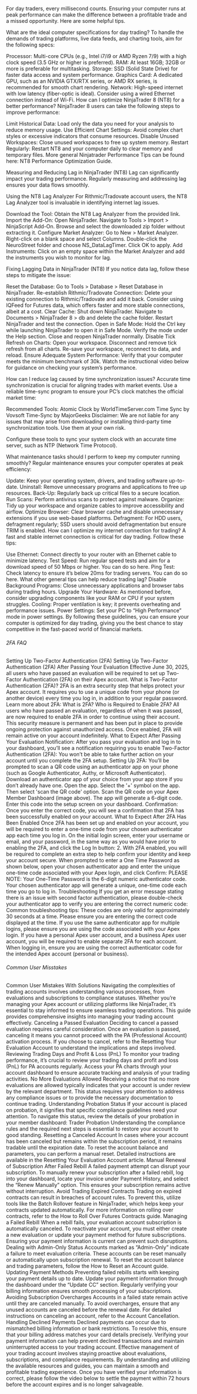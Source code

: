 For day traders, every millisecond counts. Ensuring your computer runs at peak performance can make the difference between a profitable trade and a missed opportunity. Here are some helpful tips.

What are the ideal computer specifications for day trading?
To handle the demands of trading platforms, live data feeds, and charting tools, aim for the following specs:

Processor: Multi-core CPUs (e.g., Intel i7/i9 or AMD Ryzen 7/9) with a high clock speed (3.5 GHz or higher is preferred).
RAM: At least 16GB; 32GB or more is preferable for multitasking.
Storage: SSD (Solid State Drive) for faster data access and system performance.
Graphics Card: A dedicated GPU, such as an NVIDIA GTX/RTX series, or AMD RX series, is recommended for smooth chart rendering.
Network: High-speed internet with low latency (fiber-optic is ideal). Consider using a wired Ethernet connection instead of Wi-Fi.
How can I optimize NinjaTrader 8 (NT8) for a better performance?
NinjaTrader 8 users can take the following steps to improve performance:

Limit Historical Data: Load only the data you need for your analysis to reduce memory usage.
Use Efficient Chart Settings: Avoid complex chart styles or excessive indicators that consume resources.
Disable Unused Workspaces: Close unused workspaces to free up system memory.
Restart Regularly: Restart NT8 and your computer daily to clear memory and temporary files.
More general Ninjatrader Performance Tips can be found here: NT8 Performance Optimization Guide.

Measuring and Reducing Lag in NinjaTrader (NT8)
Lag can significantly impact your trading performance. Regularly measuring and addressing lag ensures your data flows smoothly.

Using the NT8 Lag Analyzer
For Rithmic/Tradovate account users, the NT8 Lag Analyzer tool is invaluable in identifying internet lag issues.

Download the Tool: Obtain the NT8 Lag Analyzer from the provided link.
Import the Add-On:
Open NinjaTrader.
Navigate to Tools > Import > NinjaScript Add-On.
Browse and select the downloaded zip folder without extracting it.
Configure Market Analyzer:
Go to New > Market Analyzer.
Right-click on a blank space and select Columns.
Double-click the NeuroStreet folder and choose NS_DataLagTimer.
Click OK to apply.
Add Instruments: Click on an empty space within the Market Analyzer and add the instruments you wish to monitor for lag.


Fixing Lagging Data in NinjaTrader (NT8)
If you notice data lag, follow these steps to mitigate the issue:

Reset the Database:
Go to Tools > Database > Reset Database in NinjaTrader.
Re-establish Rithmic/Tradovate Connection:
Delete your existing connection to Rithmic/Tradovate and add it back.
Consider using IQFeed for Futures data, which offers faster and more stable connections, albeit at a cost.
Clear Cache:
Shut down NinjaTrader.
Navigate to Documents > NinjaTrader 8 > db and delete the cache folder.
Restart NinjaTrader and test the connection.
Open in Safe Mode:
Hold the Ctrl key while launching NinjaTrader to open it in Safe Mode.
Verify the mode under the Help section.
Close and reopen NinjaTrader normally.
Disable Tick Refresh on Charts:
Open your workspace.
Disconnect and remove tick refresh from all charts.
Re-save your workspace, reconnect to data, and reload.
Ensure Adequate System Performance:
Verify that your computer meets the minimum benchmark of 30k. Watch the instructional video below for guidance on checking your system’s performance. 

How can I reduce lag caused by time synchronization issues?
Accurate time synchronization is crucial for aligning trades with market events. Use a reliable time-sync program to ensure your PC’s clock matches the official market time:

Recommended Tools:
Atomic Clock by WorldTimeServer.com
Time Sync by Vovsoft
Time-Sync by MajorGeeks
Disclaimer: We are not liable for any issues that may arise from downloading or installing third-party time synchronization tools. Use them at your own risk.

Configure these tools to sync your system clock with an accurate time server, such as NTP (Network Time Protocol).

What maintenance tasks should I perform to keep my computer running smoothly?
Regular maintenance ensures your computer operates at peak efficiency:

Update: Keep your operating system, drivers, and trading software up-to-date.
Uninstall: Remove unnecessary programs and applications to free up resources.
Back-Up: Regularly back up critical files to a secure location.
Run Scans: Perform antivirus scans to protect against malware.
Organize: Tidy up your workspace and organize cables to improve accessibility and airflow.
Optimize Browser: Clear browser cache and disable unnecessary extensions if you use web-based platforms.
Defragment: For HDD users, defragment regularly; SSD users should avoid defragmentation but ensure TRIM is enabled.
How can I optimize my internet connection for trading?
A fast and stable internet connection is critical for day trading. Follow these tips:

Use Ethernet: Connect directly to your router with an Ethernet cable to minimize latency.
Test Speed: Run regular speed tests and aim for a download speed of 50 Mbps or higher. You can do so here.
Ping Test: Check latency to ensure it’s below 20ms for trading servers. You can do so here.
What other general tips can help reduce trading lag?
Disable Background Programs: Close unnecessary applications and browser tabs during trading hours.
Upgrade Your Hardware: As mentioned before, consider upgrading components like your RAM or CPU if your system struggles.
Cooling: Proper ventilation is key; it prevents overheating and performance issues.
Power Settings: Set your PC to “High Performance” mode in power settings.
By following these guidelines, you can ensure your computer is optimized for day trading, giving you the best chance to stay competitive in the fast-paced world of financial markets.

###### 2FA FAQ

Setting Up Two-Factor Authentication (2FA)
Setting Up Two-Factor Authentication (2FA) After Passing Your Evaluation
Effective June 30, 2025, all users who have passed an evaluation will be required to set up Two-Factor Authentication (2FA) on their Apex account.
What is Two-Factor Authentication (2FA)?
2FA is an extra security step that helps protect your Apex account. It requires you to use a unique code from your phone (or another device) every time you log in, in addition to your regular password.
Learn more about 2FA: What is 2FA?
Who is Required to Enable 2FA?
All users who have passed an evaluation, regardless of when it was passed, are now required to enable 2FA in order to continue using their account. This security measure is permanent and has been put in place to provide ongoing protection against unauthorized access. Once enabled, 2FA will remain active on your account indefinitely.
What to Expect After Passing Your Evaluation
Notification:
After you pass your evaluation and log in to your dashboard, you’ll see a notification requiring you to enable Two-Factor Authentication (2FA):
You won’t be able to take further action on your account until you complete the 2FA setup.
Setting Up 2FA:
You’ll be prompted to scan a QR code using an authenticator app on your phone (such as Google Authenticator, Authy, or Microsoft Authenticator).
Download an authenticator app of your choice from your app store if you don’t already have one.
Open the app.
Select the '+' symbol on the app.
Then select 'scan the QR code' option.
Scan the QR code on your Apex Member Dashboard (image above).
The app will generate a 6-digit code.
Enter this code into the setup screen on your dashboard.
Confirmation:
Once you enter the correct code, you will see a confirmation that 2FA has been successfully enabled on your account. 
What to Expect After 2FA Has Been Enabled
Once 2FA has been set up and enabled on your account, you will be required to enter a one-time code from your chosen authenticator app each time you log in.
On the initial login screen, enter your username or email, and your password, in the same way as you would have prior to enabling the 2FA, and click the Log In button:
2. With 2FA enabled, you will be required to complete an extra step to help confirm your identity and keep your account secure. When prompted to enter a One Time Password as shown below, open your chosen authenticator app and enter the unique one-time code associated with your Apex login, and click Confirm:
PLEASE NOTE: Your One-Time Password is the 6-digit numeric authenticator code. Your chosen authenticator app will generate a unique, one-time code each time you go to log in. 
Troubleshooting
If you get an error message stating there is an issue with second factor authentication, please double-check your authenticator app to verify you are entering the correct numeric code:
Common troubleshooting tips:
These codes are only valid for approximately 30 seconds at a time. Please ensure you are entering the correct code displayed at the time.
If you use the same authenticator app for multiple logins, please ensure you are using the code associated with your Apex login.
If you have a personal Apex user account, and a business Apex user account, you will be required to enable separate 2FA for each account. When logging in, ensure you are using the correct authenticator code for the intended Apex account (personal or business).

###### Common User Misstakes

Common User Mistakes With Solutions
Navigating the complexities of trading accounts involves understanding various processes, from evaluations and subscriptions to compliance statuses. Whether you’re managing your Apex account or utilizing platforms like NinjaTrader, it’s essential to stay informed to ensure seamless trading operations. This guide provides comprehensive insights into managing your trading account effectively.
Canceling a Passed Evaluation
Deciding to cancel a passed evaluation requires careful consideration. Once an evaluation is passed, canceling it means you cannot proceed with the PA (Professional Account) activation process. If you choose to cancel, refer to the Resetting Your Evaluation Account to understand the implications and steps involved.
Reviewing Trading Days and Profit & Loss (PnL)
To monitor your trading performance, it’s crucial to review your trading days and profit and loss (PnL) for PA accounts regularly. Access your PA charts through your account dashboard to ensure accurate tracking and analysis of your trading activities.
No More Evaluations Allowed
Receiving a notice that no more evaluations are allowed typically indicates that your account is under review by the relevant department. This status requires your attention to address any compliance issues or to provide the necessary documentation to continue trading.
Understanding Probation Status
If your account is placed on probation, it signifies that specific compliance guidelines need your attention. To navigate this status, review the details of your probation in your member dashboard: Trader Probation
Understanding the compliance rules and the required next steps is essential to restore your account to good standing.
Resetting a Canceled Account
In cases where your account has been canceled but remains within the subscription period, it remains tradable until the expiration date. To reset the account balance and parameters, you can perform a manual reset. Detailed instructions are available in the Resetting Your Evaluation Account article.
Manual Renewal of Subscription After Failed Rebill
A failed payment attempt can disrupt your subscription. To manually renew your subscription after a failed rebill, log into your dashboard, locate your invoice under Payment History, and select the “Renew Manually” option. This ensures your subscription remains active without interruption.
Avoid Trading Expired Contracts
Trading on expired contracts can result in breaches of account rules. To prevent this, utilize tools like the Batch Rollover feature in NinjaTrader, which helps keep your contracts updated automatically. For more information on rolling over contracts, refer to the How to Roll Over Futures Contracts guide.
Managing a Failed Rebill
When a rebill fails, your evaluation account subscription is automatically canceled. To reactivate your account, you must either create a new evaluation or update your payment method for future subscriptions. Ensuring your payment information is current can prevent such disruptions.
Dealing with Admin-Only Status
Accounts marked as “Admin-Only” indicate a failure to meet evaluation criteria. These accounts can be reset manually or automatically upon subscription renewal. To reset the account balance and trading parameters, follow the How to Reset an Account guide.
Updating Payment Methods
Preventing failed rebills starts with keeping your payment details up to date. Update your payment information through the dashboard under the “Update CC” section. Regularly verifying your billing information ensures smooth processing of your subscriptions.
Avoiding Subscription Overcharges
Accounts in a failed state remain active until they are canceled manually. To avoid overcharges, ensure that any unused accounts are canceled before the renewal date. For detailed instructions on canceling an account, refer to the Account Cancellation.
Handling Declined Payments
Declined payments can occur due to mismatched billing information or bank restrictions. To resolve this, ensure that your billing address matches your card details precisely. Verifying your payment information can help prevent declined transactions and maintain uninterrupted access to your trading account.
Effective management of your trading account involves staying proactive about evaluations, subscriptions, and compliance requirements. By understanding and utilizing the available resources and guides, you can maintain a smooth and profitable trading experience.
Once you have verified your information is correct, please follow the video below to settle the payment within 72 hours before the account expires and is no longer salvageable. 
